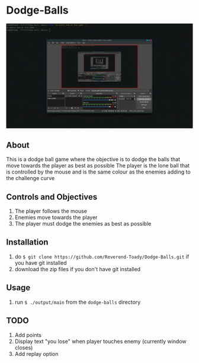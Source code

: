 # Dodge-Balls

![Watch the video](assets/dodge-balls.gif)

## About

This is a dodge ball game where the objective is to dodge the balls that move towards the player as best as possible
The player is the lone ball that is controlled by the mouse and is the same colour as the enemies adding to the challenge curve

## Controls and Objectives

1. The player follows the mouse
2. Enemies move towards the player
3. The player must dodge the enemies as best as possible

## Installation

1. do `$ git clone https://github.com/Reverend-Toady/Dodge-Balls.git` if you have git installed
2. download the zip files if you don't have git installed

## Usage

1. run `$ ./output/main` from the `dodge-balls` directory

## TODO

1. Add points
2. Display text "you lose" when player touches enemy (currently window closes)
3. Add replay option
